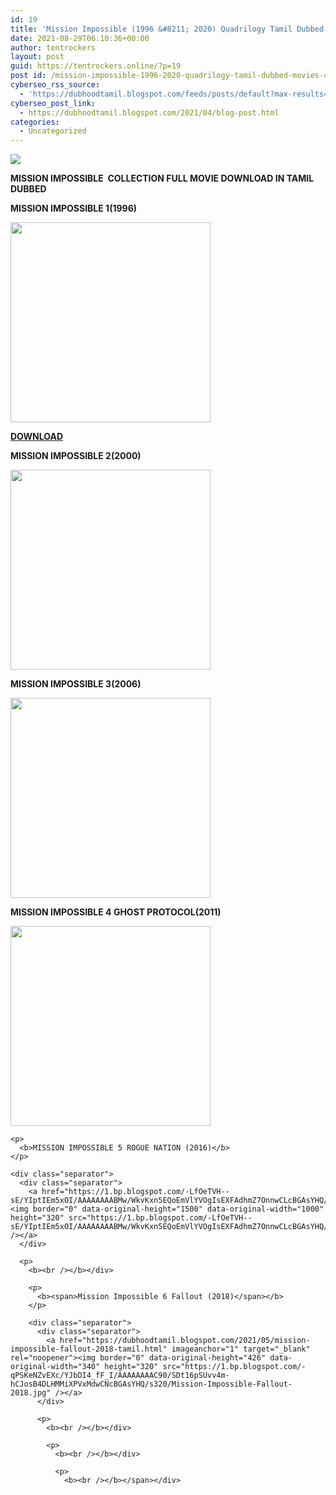 ```yaml
---
id: 19
title: 'Mission Impossible (1996 &#8211; 2020) Quadrilogy Tamil Dubbed Movies Collection Download HD'
date: 2021-08-29T06:10:36+00:00
author: tentrockers
layout: post
guid: https://tentrockers.online/?p=19
post id: /mission-impossible-1996-2020-quadrilogy-tamil-dubbed-movies-collection-download-hd/
cyberseo_rss_source:
  - 'https://dubhoodtamil.blogspot.com/feeds/posts/default?max-results=150&start-index=1'
cyberseo_post_link:
  - https://dubhoodtamil.blogspot.com/2021/04/blog-post.html
categories:
  - Uncategorized
---
```

<div class="media_block">
  <img src="https://1.bp.blogspot.com/-320fVNgcfFI/YIpfQq3KuaI/AAAAAAAABMQ/mzI1FTHm4fQ4uhXCJgco3v95iGj4lh0-gCLcBGAsYHQ/s72-c/1853f8a9d12742bc48b5e66a5a571377.jpg" class="media_thumbnail" />
</div>

**<span>MISSION IMPOSSIBLE&nbsp; COLLECTION FULL MOVIE DOWNLOAD IN TAMIL DUBBED</span>**

**<span>MISSION IMPOSSIBLE 1(1996)</span>**

<div class="separator">
  <b><a href="https://1.bp.blogspot.com/-320fVNgcfFI/YIpfQq3KuaI/AAAAAAAABMQ/mzI1FTHm4fQ4uhXCJgco3v95iGj4lh0-gCLcBGAsYHQ/s1600/1853f8a9d12742bc48b5e66a5a571377.jpg"><img border="0" data-original-height="1600" data-original-width="1129" height="320" src="https://1.bp.blogspot.com/-320fVNgcfFI/YIpfQq3KuaI/AAAAAAAABMQ/mzI1FTHm4fQ4uhXCJgco3v95iGj4lh0-gCLcBGAsYHQ/s320/1853f8a9d12742bc48b5e66a5a571377.jpg" /></a></b>
</div>

**<span><a href="https://dubhoodtamil.blogspot.com/2021/05/mission-impossible-1-1996-tamil-dubbed.html" target="_blank" rel="noopener">DOWNLOAD</a></span>**

<span><b>MISSION IMPOSSIBLE 2(2000)</b></span>

<div class="separator">
  <span><a href="https://1.bp.blogspot.com/-hZWE96T1jP0/YIpith-eSZI/AAAAAAAABMY/cT85jbt-8qEZ22Xd6YTt3IsJXBCKzurrACLcBGAsYHQ/s1024/vca-77.jpg"><img border="0" data-original-height="1024" data-original-width="1024" height="320" src="https://1.bp.blogspot.com/-hZWE96T1jP0/YIpith-eSZI/AAAAAAAABMY/cT85jbt-8qEZ22Xd6YTt3IsJXBCKzurrACLcBGAsYHQ/s320/vca-77.jpg" /></a></span>
</div>

<span><b>MISSION IMPOSSIBLE 3(2006)</b></span>

<div class="separator" readability="4.7027027027027">
  <span readability="3.1351351351351"></p> 
  
  <div class="separator">
    <a href="https://1.bp.blogspot.com/-w9zZQGca1ic/YIplCaK4F6I/AAAAAAAABMg/jUbADBIoRPwG-oTI_Hq8pxq9toadl-0kACLcBGAsYHQ/s1600/2006_mission_impossible_iii_teamartwag.jpg"><img border="0" data-original-height="1600" data-original-width="1069" height="320" src="https://1.bp.blogspot.com/-w9zZQGca1ic/YIplCaK4F6I/AAAAAAAABMg/jUbADBIoRPwG-oTI_Hq8pxq9toadl-0kACLcBGAsYHQ/s320/2006_mission_impossible_iii_teamartwag.jpg" /></a>
  </div>
  
  <p>
    <b>MISSION IMPOSSIBLE 4 GHOST PROTOCOL(2011)</b>
  </p>
  
  <div class="separator" readability="6.8181818181818">
    <div class="separator">
      <a href="https://1.bp.blogspot.com/-uXqRT9McCb8/YIpogWYpp9I/AAAAAAAABMo/VF1mf27MDCs3NoeJMHWBnuDEPMD2l8GOQCLcBGAsYHQ/s1280/d4k3axr-1df720e5-5816-4e72-a98c-0fcc9df27151.jpg"><img border="0" data-original-height="1280" data-original-width="819" height="320" src="https://1.bp.blogspot.com/-uXqRT9McCb8/YIpogWYpp9I/AAAAAAAABMo/VF1mf27MDCs3NoeJMHWBnuDEPMD2l8GOQCLcBGAsYHQ/s320/d4k3axr-1df720e5-5816-4e72-a98c-0fcc9df27151.jpg" /></a>
    </div>
    
    <p>
      <b>MISSION IMPOSSIBLE 5 ROGUE NATION (2016)</b>
    </p>
    
    <div class="separator">
      <div class="separator">
        <a href="https://1.bp.blogspot.com/-LfOeTVH--sE/YIptIEm5xOI/AAAAAAAABMw/WkvKxn5EQoEmVlYVOgIsEXFAdhmZ7OnnwCLcBGAsYHQ/s1500/973434ffa6e9dbe21b991b55b1978e86.jpg"><img border="0" data-original-height="1500" data-original-width="1000" height="320" src="https://1.bp.blogspot.com/-LfOeTVH--sE/YIptIEm5xOI/AAAAAAAABMw/WkvKxn5EQoEmVlYVOgIsEXFAdhmZ7OnnwCLcBGAsYHQ/s320/973434ffa6e9dbe21b991b55b1978e86.jpg" /></a>
      </div>
      
      <p>
        <b><br /></b></div> 
        
        <p>
          <b><span>Mission Impossible 6 Fallout (2018)</span></b>
        </p>
        
        <div class="separator">
          <div class="separator">
            <a href="https://dubhoodtamil.blogspot.com/2021/05/mission-impossible-fallout-2018-tamil.html" imageanchor="1" target="_blank" rel="noopener"><img border="0" data-original-height="426" data-original-width="340" height="320" src="https://1.bp.blogspot.com/-qPSKeNZvEXc/YJbDI4_fF_I/AAAAAAAAC90/SDt16pSUvv4m-hCJosB4DLHMMiXPVxMdwCNcBGAsYHQ/s320/Mission-Impossible-Fallout-2018.jpg" /></a>
          </div>
          
          <p>
            <b><br /></b></div> 
            
            <p>
              <b><br /></b></div> 
              
              <p>
                <b><br /></b></span></div>
